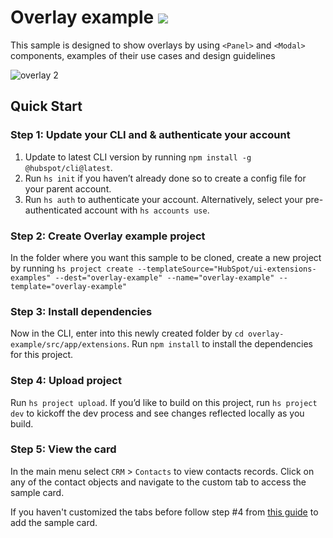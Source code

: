 # Overlay example ![](https://badgen.net/badge/JS/JavaScript/blue)

This sample is designed to show overlays by using `<Panel>` and `<Modal>` components, examples of their use cases and design guidelines

![overlay 2](https://github.com/HubSpot/ui-extensions-examples/assets/110251572/9dc908f0-f13c-4725-b97c-b133524c683d)

## Quick Start

### Step 1: Update your CLI and & authenticate your account

1. Update to latest CLI version by running `npm install -g @hubspot/cli@latest`.
1. Run `hs init` if you haven’t already done so to create a config file for your parent account.
1. Run `hs auth` to authenticate your account. Alternatively, select your pre-authenticated account with `hs accounts use`.

### Step 2: Create Overlay example project

In the folder where you want this sample to be cloned, create a new project by running `hs project create --templateSource="HubSpot/ui-extensions-examples" --dest="overlay-example" --name="overlay-example" --template="overlay-example"`

### Step 3: Install dependencies

Now in the CLI, enter into this newly created folder by `cd overlay-example/src/app/extensions`. Run `npm install` to install the dependencies for this project.

### Step 4: Upload project

Run `hs project upload`. If you’d like to build on this project, run `hs project dev` to kickoff the dev process and see changes reflected locally as you build.

### Step 5: View the card

In the main menu select `CRM` > `Contacts` to view contacts records. Click on any of the contact objects and navigate to the custom tab to access the sample card.

If you haven't customized the tabs before follow step #4 from [this guide](https://developers.hubspot.com/docs/platform/ui-extensions-quickstart) to add the sample card.
